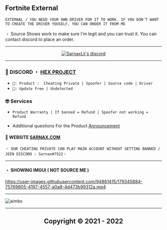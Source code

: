 ## Fortnite External
```sh-session
EXTERNAL / YOU NEED YOUR OWN DRIVER FOR IT TO WORK. IF YOU DON'T WANT TO CREATE THE DRIVER YOUSELF, YOU CAN ORDER IT FROM ME
```

・ Source Shows work to make sure I'm legit and you can trust it. You can contact discord to place an order.


***
  <p align="center">
    <a href="https://discord.com/users/943374631644045363">
        <img title="Sarnax discord" alt="SarnaxLii's discord" src="https://discord.c99.nl/widget/theme-3/943374631644045363.png"/>
    </a>
</p>


 
***
 
### 💬 DISCORD ・ [HEX PROJECT](https://discord.gg/MBTkVcJefp) 


* ` 🛒: Product :  Cheating Private | Spoofer | Source code | Driver `
* ` 📌: Update Free | Undetected ` 

### 🤓 Services 

* ` Product Warranty | If banned = Refund | Spoofer not working = Refund `

- Additional questions For the Product [Announcement](https://github.com/SarnaxLii/Announcement)

#### 📝 WEBSITE [SARNAX.COM](https://sarnax.xyz)

 ```sh-session
・ OUR CHEATING PRIVATE CAN PLAY MAIN ACCOUNT WITHOUT GETTING BANNED / JOIN DISCORD : Sarnax#7522・ 
```                
***
#### ・  SHOWING IMGUI ( NOT SOURCE ME )



https://user-images.githubusercontent.com/94861415/179345884-75769805-4197-4557-a0a8-4d473b99312a.mp4


***

![aimbs](https://user-images.githubusercontent.com/94861415/179345852-da4dc24d-d856-45a1-b8b2-2063656cc5ff.png)


***


<h2 align="center"> Copyright © 2021 - 2022
